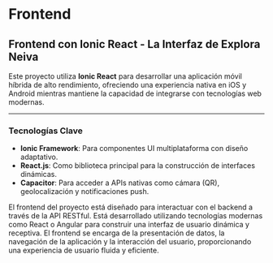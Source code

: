 # **Frontend**

## **Frontend con Ionic React - La Interfaz de Explora Neiva**

Este proyecto utiliza **Ionic React** para desarrollar una aplicación móvil híbrida de alto rendimiento, ofreciendo una experiencia nativa en iOS y Android mientras mantiene la capacidad de integrarse con tecnologías web modernas.

---

### **Tecnologías Clave**

- **Ionic Framework**: Para componentes UI multiplataforma con diseño adaptativo.
- **React.js**: Como biblioteca principal para la construcción de interfaces dinámicas.
- **Capacitor**: Para acceder a APIs nativas como cámara (QR), geolocalización y notificaciones push.

El frontend del proyecto está diseñado para interactuar con el backend a través de la API RESTful. Está desarrollado utilizando tecnologías modernas como React o Angular para construir una interfaz de usuario dinámica y receptiva. El frontend se encarga de la presentación de datos, la navegación de la aplicación y la interacción del usuario, proporcionando una experiencia de usuario fluida y eficiente.
